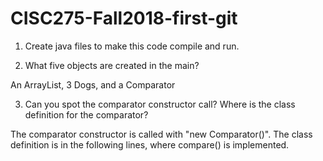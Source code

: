 # CISC275-Fall2018-first-git
1. Create java files to make this code compile and run.

2. What five objects are created in the main?

An ArrayList, 3 Dogs, and a Comparator

3. Can you spot the comparator constructor call? Where is the class definition for the comparator?

The comparator constructor is called with "new Comparator<Animal>()". The class definition is in the following lines, where compare() is implemented.

